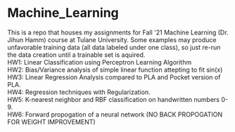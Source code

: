 # Machine_Learning
This is a repo that houses my assignments for Fall '21 Machine Learning (Dr. Jihun Hamm) course at Tulane University. Some examples may produce unfavorable training data (all data labeled under one class), so just re-run the data creation until a trainable set is aquired. <br/>
HW1: Linear Classification using Perceptron Learning Algorithm <br/>
HW2: Bias/Variance analysis of simple linear function attepting to fit sin(x) <br/>
HW3: Linear Regression Analysis compared to PLA and Pocket version of PLA. <br/>
HW4: Regression techniques with Regularization.<br/>
HW5: K-nearest neighbor and RBF classification on handwritten numbers 0-9.<br/>
HW6: Forward propogation of a neural network (NO BACK PROPOGATION FOR WEIGHT IMPROVEMENT) <br/>
